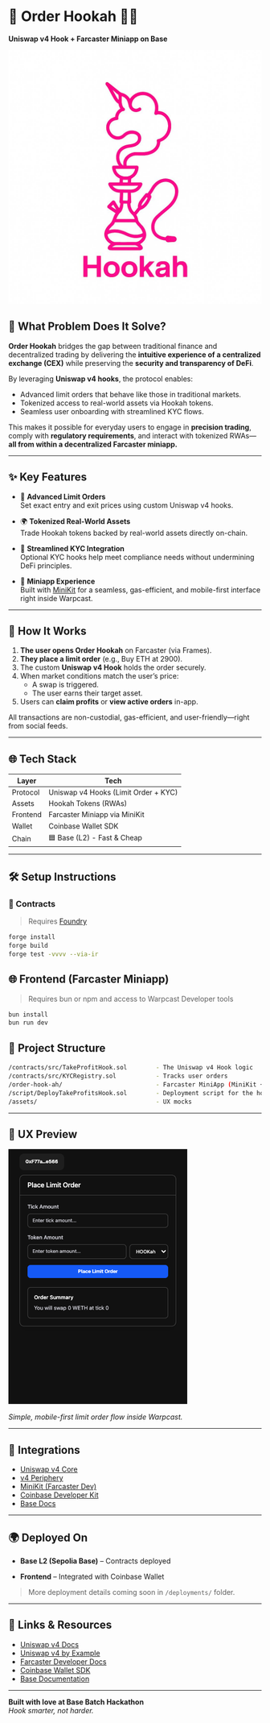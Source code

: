 # 💨 Order Hookah 🧞‍♂️  
**Uniswap v4 Hook + Farcaster Miniapp on Base**

![Logo](./assets/logo.jpeg)


## 🧠 What Problem Does It Solve?

**Order Hookah** bridges the gap between traditional finance and decentralized trading by delivering the **intuitive experience of a centralized exchange (CEX)** while preserving the **security and transparency of DeFi**.

By leveraging **Uniswap v4 hooks**, the protocol enables:
- Advanced limit orders that behave like those in traditional markets.
- Tokenized access to real-world assets via Hookah tokens.
- Seamless user onboarding with streamlined KYC flows.

This makes it possible for everyday users to engage in **precision trading**, comply with **regulatory requirements**, and interact with tokenized RWAs—**all from within a decentralized Farcaster miniapp.**

---

## ✨ Key Features

- 🔁 **Advanced Limit Orders**  
  Set exact entry and exit prices using custom Uniswap v4 hooks.

- 🌍 **Tokenized Real-World Assets**  
  Trade Hookah tokens backed by real-world assets directly on-chain.

- 🧾 **Streamlined KYC Integration**  
  Optional KYC hooks help meet compliance needs without undermining DeFi principles.

- 📱 **Miniapp Experience**  
  Built with [MiniKit](https://docs.farcaster.xyz/developers/minikits/intro) for a seamless, gas-efficient, and mobile-first interface right inside Warpcast.

---

## 🚀 How It Works

1. **The user opens Order Hookah** on Farcaster (via Frames).
2. **They place a limit order** (e.g., Buy ETH at 2900).
3. The custom **Uniswap v4 Hook** holds the order securely.
4. When market conditions match the user’s price:
   - A swap is triggered.
   - The user earns their target asset.
5. Users can **claim profits** or **view active orders** in-app.

All transactions are non-custodial, gas-efficient, and user-friendly—right from social feeds.

---

## 🌐 Tech Stack

| Layer         | Tech                                   |
|---------------|----------------------------------------|
| Protocol      | Uniswap v4 Hooks (Limit Order + KYC)  |
| Assets        | Hookah Tokens (RWAs)                   |
| Frontend      | Farcaster Miniapp via MiniKit          |
| Wallet        | Coinbase Wallet SDK                    |
| Chain         | 🟦 Base (L2) - Fast & Cheap             |

---

## 🛠 Setup Instructions

### 🔧 Contracts

> Requires [Foundry](https://book.getfoundry.sh/)

```bash
forge install
forge build
forge test -vvvv --via-ir
```

## 🌐 Frontend (Farcaster Miniapp)

> Requires bun or npm and access to Warpcast Developer tools

```bash
bun install
bun run dev
```

## 📁 Project Structure

```bash
/contracts/src/TakeProfitHook.sol        - The Uniswap v4 Hook logic
/contracts/src/KYCRegistry.sol           - Tracks user orders
/order-hook-ah/                          - Farcaster MiniApp (MiniKit + Coinbase SDK)
/script/DeployTakeProfitsHook.sol        - Deployment script for the hook
/assets/                                 - UX mocks
```


---

## 📸 UX Preview  

![OrderHookah UX](./assets/ui.png)

*Simple, mobile-first limit order flow inside Warpcast.*

---

## 🤝 Integrations

- [Uniswap v4 Core](https://github.com/uniswap/v4-core)
- [v4 Periphery](https://github.com/uniswap/v4-periphery)
- [MiniKit (Farcaster Dev)](https://docs.farcaster.xyz/developers/minikits/intro)
- [Coinbase Developer Kit](https://docs.wallet.coinbase.com/wallet-sdk/overview)
- [Base Docs](https://docs.base.org/)

---

## 🌍 Deployed On

- **Base L2 (Sepolia Base)** – Contracts deployed  
<!-- - **Farcaster Frame** – Live miniapp inside Warpcast   -->
- **Frontend** – Integrated with Coinbase Wallet  

> More deployment details coming soon in `/deployments/` folder.

---

## 🔗 Links & Resources

- [Uniswap v4 Docs](https://docs.uniswap.org/contracts/v4/overview)
- [Uniswap v4 by Example](https://v4-by-example.org/)
- [Farcaster Developer Docs](https://docs.farcaster.xyz/)
- [Coinbase Wallet SDK](https://docs.wallet.coinbase.com/wallet-sdk/overview)
- [Base Documentation](https://docs.base.org/)

---

**Built with love at Base Batch Hackathon**  
*Hook smarter, not harder.*
